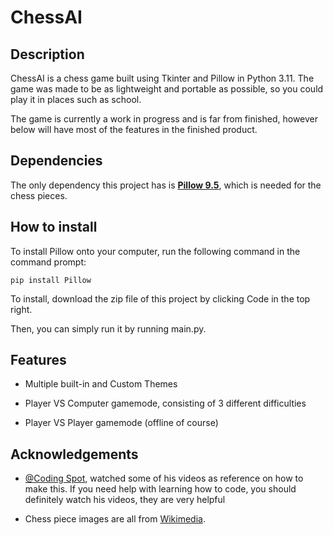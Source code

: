 # ChessAI

**Description**
---

ChessAI is a chess game built using Tkinter and Pillow in Python 3.11. The  game was made to be as lightweight and portable as possible, so you could play it in places such as school.

The game is currently a work in progress and is far from finished, however below will have most of the features in the finished product.

**Dependencies**
---

The only dependency this project has is [**Pillow 9.5**](https://pypi.org/project/Pillow/), which is needed for the chess pieces. 

**How to install**
---

To install Pillow onto your computer, run the following command in the command prompt:

```pip install Pillow```

To install, download the zip file of this project by clicking Code in the top right. 

Then, you can simply run it by running main.py.

**Features**
---

+ Multiple built-in and Custom Themes

+ Player VS Computer gamemode, consisting of 3 different difficulties

+ Player VS Player gamemode (offline of course)


**Acknowledgements**
---

+ [@Coding Spot](https://www.youtube.com/@codingspot), watched some of his videos as reference on how to make this. If you need help with learning how to code, you should definitely watch his videos, they are very helpful

+ Chess piece images are all from [Wikimedia](https://commons.wikimedia.org/wiki/Category:SVG_chess_pieces).

